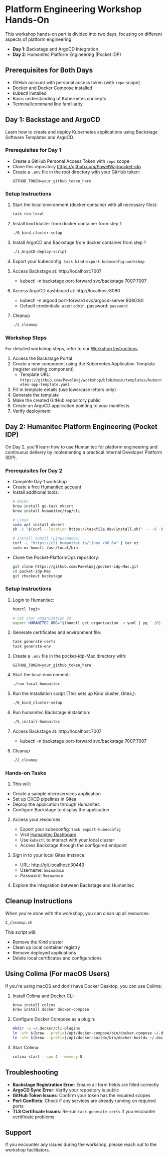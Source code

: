 # Platform Engineering Workshop Hands-On

This workshop hands-on part is divided into two days, focusing on different aspects of platform engineering:
- **Day 1**: Backstage and ArgoCD Integration
- **Day 2**: Humanitec Platform Engineering (Pocket IDP)

## Prerequisites for Both Days

- GitHub account with personal access token (with `repo` scope)
- Docker and Docker Compose installed
- kubectl installed
- Basic understanding of Kubernetes concepts
- Terminal/command line familiarity

## Day 1: Backstage and ArgoCD

Learn how to create and deploy Kubernetes applications using Backstage Software Templates and ArgoCD.

### Prerequisites for Day 1

- Create a GitHub Personal Access Token with `repo` scope
- Clone this repository https://github.com/PawelWaj/pocket-idp
- Create a `.env` file in the root directory with your GitHub token:
  ```
  GITHUB_TOKEN=your_github_token_here
  ```

### Setup Instructions

1. Start the local environment (docker container with all necessary files):
   ```bash
   task run-local 
   ```

2. Install kind kluster from docker container from step 1
   ```bash
   ./0_kind_cluster-setup
   ```

3. Install ArgoCD and Backstage from docker container from step 1
   ```bash
   ./1_ArgoCD-deploy-script
   ```
4. Export your kubeconfig: `task kind-export-kubeconfig-workshop`
5. Access Backstage at: http://localhost:7007   
   - kubectl -n backstage port-forward svc/backstage 7007:7007 

6. Access ArgoCD dashboard at: http://localhost:8080
   - kubectl -n argocd port-forward svc/argocd-server 8080:80 
   - Default credentials: user: `admin`, password: `password`

7. Cleanup 
    ```bash
   ./2_cleanup
   ```

### Workshop Steps

For detailed workshop steps, refer to our [Workshop Instructions](https://github.com/PawelWaj/workshop/blob/main/README.md).

1. Access the Backstage Portal
2. Create a new component using the Kubernetes Application Template (register existing component)
   - Template URL: `https://github.com/PawelWaj/workshop/blob/main/templates/kubernetes-app-template.yaml`
3. Fill in template details (use lowercase letters only)
4. Generate the template
5. Make the created GitHub repository public
6. Create an ArgoCD application pointing to your manifests
7. Verify deployment

## Day 2: Humanitec Platform Engineering (Pocket IDP)

On Day 2, you'll learn how to use Humanitec for platform engineering and continuous delivery by implementing a practical Internal Developer Platform (IDP).

### Prerequisites for Day 2

- Complete Day 1 workshop
- Create a free [Humanitec account](https://humanitec.com/free-trial)
- Install additional tools:
  ```bash
  # macOS
  brew install go-task mkcert
  brew install humanitec/tap/cli

  # Linux
  sudo apt install mkcert
  sh -c "$(curl --location https://taskfile.dev/install.sh)" -- -d -b ~/.local/bin
  
  # Install humctl (Linux/macOS)
  curl -L "https://cli.humanitec.io/linux_x86_64" | tar xz
  sudo mv humctl /usr/local/bin
  ```
- Clone the Pocket-PlatformOps repository:
  ```bash
  git clone https://github.com/PawelWaj/pocket-idp-Mac.git
  cd pocket-idp-Mac
  git checkout backstage
  ```

### Setup Instructions

1. Login to Humanitec:
   ```bash
   humctl login
   
   # Set your organization ID
   export HUMANITEC_ORG="$(humctl get organization -o yaml | yq '.[0].metadata.id')"
   ```

2. Generate certificates and environment file:
   ```bash
   task generate-certs
   task generate-env
   ```

3. Create a `.env` file in the pocket-idp-Mac directory with:
   ```
   GITHUB_TOKEN=your_github_token_here
   ```

4. Start the local environment:
   ```bash
   ./run-local-humanitec
   ```

5. Run the installation script (This sets up Kind cluster, Gitea,):
   ```bash
   ./0_kind_cluster-setup
   ```

6. Run humanitec Backstage instalation:
   ```bash
   ./5_install-humanitec
   ```
7. Access Backstage at: http://localhost:7007   
   - kubectl -n backstage port-forward svc/backstage 7007:7007 

8. Cleanup 
    ```bash
   ./2_cleanup
   ```

### Hands-on Tasks

1.  This will:
   - Create a sample microservices application
   - Set up CI/CD pipelines in Gitea
   - Deploy the application through Humanitec
   - Configure Backstage to display the application

2. Access your resources:
   - Export your kubeconfig: `task export-kubeconfig`
   - Visit [Humanitec Dashboard](https://app.humanitec.io)
   - Use `kubectl` to interact with your local cluster
   - Access Backstage through the configured endpoint

3. Sign in to your local Gitea instance:
   - URL: http://git.localhost:30443
   - Username: `5minadmin`
   - Password: `5minadmin`

4. Explore the integration between Backstage and Humanitec

## Cleanup Instructions

When you're done with the workshop, you can clean up all resources:

```bash
2_cleanup.sh
```

This script will:
- Remove the Kind cluster
- Clean up local container registry
- Remove deployed applications
- Delete local certificates and configurations

## Using Colima (For macOS Users)

If you're using macOS and don't have Docker Desktop, you can use Colima:

1. Install Colima and Docker CLI:
   ```bash
   brew install colima
   brew install docker docker-compose
   ```

2. Configure Docker Compose as a plugin:
   ```bash
   mkdir -p ~/.docker/cli-plugins
   ln -sfn $(brew --prefix)/opt/docker-compose/bin/docker-compose ~/.docker/cli-plugins/docker-compose
   ln -sfn $(brew --prefix)/opt/docker-buildx/bin/docker-buildx ~/.docker/cli-plugins/docker-buildx
   ```

3. Start Colima:
   ```bash
   colima start --cpu 4 --memory 8
   ```

## Troubleshooting

- **Backstage Registration Error**: Ensure all form fields are filled correctly
- **ArgoCD Sync Error**: Verify your repository is public
- **GitHub Token Issues**: Confirm your token has the required scopes
- **Port Conflicts**: Check if any services are already running on required ports
- **TLS Certificate Issues**: Re-run `task generate-certs` if you encounter certificate problems

## Support

If you encounter any issues during the workshop, please reach out to the workshop facilitators.